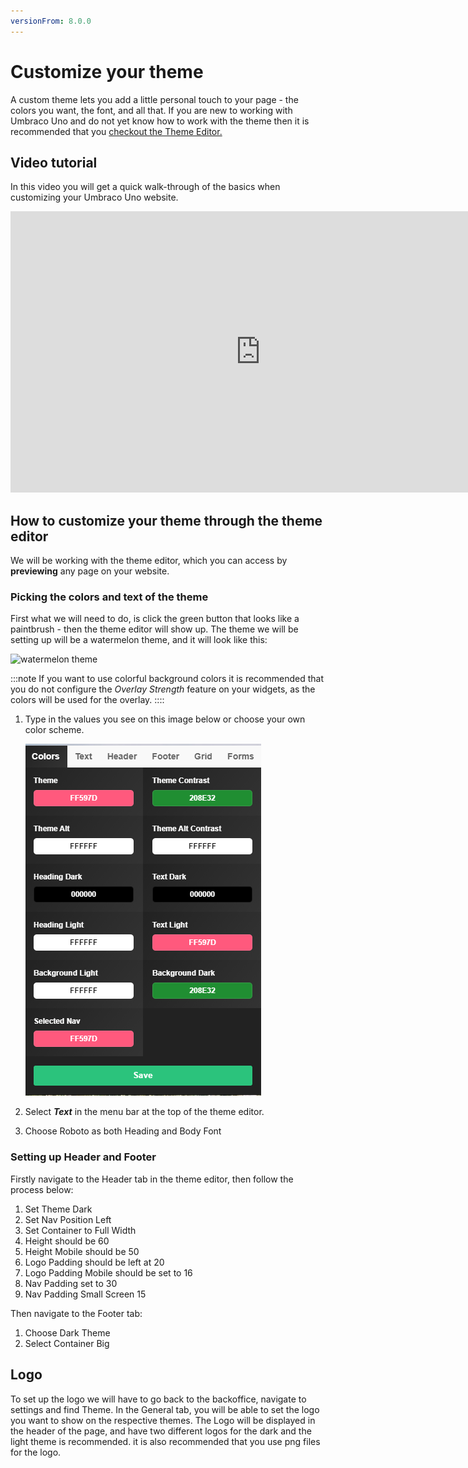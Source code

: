 ```yaml
---
versionFrom: 8.0.0
---
```


# Customize your theme

A custom theme lets you add a little personal touch to your page - the colors you want, the font, and all that. If you are new to working with Umbraco Uno and do not yet know how to work with the theme then it is recommended that you [checkout the Theme Editor.](../../Getting-Started/Themes/index.md)

## Video tutorial

In this video you will get a quick walk-through of the basics when customizing your Umbraco Uno website.

<iframe width="800" height="450" src="https://www.youtube.com/embed/3IkyyaZPo0M?rel=0" frameborder="0" allow="autoplay; encrypted-media" allowfullscreen></iframe>

## How to customize your theme through the theme editor

We will be working with the theme editor, which you can access by **previewing** any page on your website.

### Picking the colors and text of the theme

First what we will need to do, is click the green button that looks like a paintbrush - then the theme editor will show up.
The theme we will be setting up will be a watermelon theme, and it will look like this:

![watermelon theme](images/theme.gif)

:::note
If you want to use colorful background colors it is recommended that you do not configure the *Overlay Strength* feature on your widgets, as the colors will be used for the overlay.
::::

1. Type in the values you see on this image below or choose your own color scheme.

    ![watermelon theme color](images/Color-settings.png)

2. Select ***Text*** in the menu bar at the top of the theme editor.
3. Choose Roboto as both Heading and Body Font

### Setting up Header and Footer

Firstly navigate to the Header tab in the theme editor, then follow the process below:

1. Set Theme Dark
2. Set Nav Position Left
3. Set Container to Full Width
4. Height should be 60
5. Height Mobile should be 50
6. Logo Padding should be left at 20
7. Logo Padding Mobile should be set to 16
8. Nav Padding set to 30
9. Nav Padding Small Screen 15

Then navigate to the Footer tab:

1. Choose Dark Theme
2. Select Container Big

## Logo

To set up the logo we will have to go back to the backoffice, navigate to settings and find Theme.
In the General tab, you will be able to set the logo you want to show on the respective themes.
The Logo will be displayed in the header of the page, and have two different logos for the dark and the light theme is recommended. it is also recommended that you use png files for the logo.
